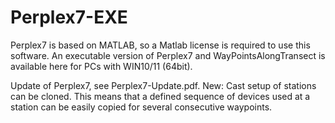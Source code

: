 # Perplex7-EXE
Perplex7 is based on MATLAB, so a Matlab license is required to use this software. An executable version of Perplex7 and WayPointsAlongTransect is available here for PCs with WIN10/11 (64bit).

Update of Perplex7, see Perplex7-Update.pdf.
New: Cast setup of stations can be cloned. This means that a defined sequence of devices used at a station can be easily copied for several consecutive waypoints.

